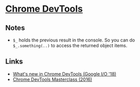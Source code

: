 # [Chrome DevTools](https://developer.chrome.com/devtools)
## Notes
- `$_` holds the previous result in the console. So you can do `$_.something(..)` to access the returned object items.

## Links
- [What's new in Chrome DevTools (Google I/O '18)](https://www.youtube.com/watch?v=mfuE53x4b3k)
- [Chrome DevTools Masterclass (2016)](https://www.youtube.com/watch?v=KykP5Z5E4kA)